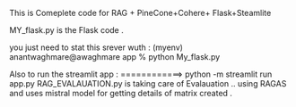 This is Comeplete code for RAG + PineCone+Cohere+ Flask+Steamlite


MY_flask.py is the Flask code .

you just need to stat  this srever wuth : 
(myenv) anantwaghmare@awaghmare app % python My_flask.py

Also to run the streamlit app : ============> python -m streamlit run app.py
RAG_EVALAUATION.py is taking care of Evalauation .. using RAGAS and uses mistral model for getting details of matrix created .